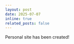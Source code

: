 ```yaml
---
layout: post
date: 2025-07-07
inline: true
related_posts: false
---
```


Personal site has been created!
